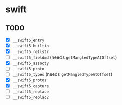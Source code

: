 # swift

## TODO

- [x] `__swift5_entry`
- [x] `__swift5_builtin`
- [x] `__swift5_reflstr`
- [ ] `__swift5_fieldmd` (needs `getMangledTypeAtOffset`)
- [x] `__swift5_assocty`
- [ ] `__swift5_proto`
- [ ] `__swift5_types` (needs `getMangledTypeAtOffset`)
- [x] `__swift5_protos`
- [x] `__swift5_capture`
- [ ] `__swift5_replace`
- [ ] `__swift5_replac2`
